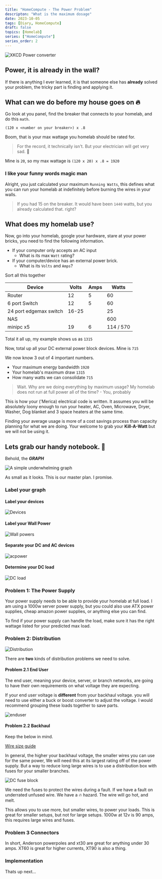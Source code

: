 ```yaml
---
title: "HomeCompute - The Power Problem"
descripton: "What is the maximum dosage"
date: 2023-10-05
tags: [Diary, HomeCompute]
draft: false
topics: [Homelab]
series: ["HomeCompute"]
series_order: 2
---
```

![XKCD Power converter](https://external-content.duckduckgo.com/iu/?u=https%3A%2F%2Fimgs.xkcd.com%2Fcomics%2Funiversal_converter_box_2x.png&f=1&nofb=1&ipt=3981cfac1012b8c442d36956a82c3edbbe0ecfceed63fae9baf4cae5c80fa4b1&ipo=images) 
## Power, it is already in the wall?

If there is anything I ever learned, it is that someone else has **already** solved your problem, the tricky part is finding and applying it.

## What can we do before my house goes on 🔥

Go look at you panel, find the breaker that connects to your homelab, and do this `math`.

```
(120 x <number on your breaker>) x .8
```

Boom, that is your max wattage you homelab should be rated for.

> For the record, it technically isn't. But your electrician will get very sad. 🙁

Mine is `20`, so my max wattage is `(120 x 20) x .8 = 1920`

### I like your funny words magic man

Alright, you just calculated your maximum `Running Watts`, this defines what you can run your homelab at indefinitely before burning the wires in your walls.

> If you had 15 on the breaker. It would have been `1440` watts, but you already calculated that. right?

## What does my homelab use?

Now, go into your homelab, google your hardware, stare at your power bricks, you need to find the following information.

- If your computer only accepts an AC input
  - What is its max `Watt` rating?
- If your computer/device has an external power brick.
  - What is its `Volts` and `Amps`?

Sort all this together

| Device    | Volts    | Amps    | Watts    |
|---------------- | --------------- | --------------- | --------------- |
| Router | 12   | 5    |  60   |
| 6 port Switch    | 12   | 5   | 60   |
| 24 port edgemax switch    |  16-25  |    |  25  |
| NAS   |    |    | 600   |
| minipc x5   | 19   | 6   |   114 / 570 |

Total it all up, my example shows us as `1315`

Now, total up all your DC external power block devices. Mine is `715`

We now know 3 out of 4 important numbers.

- Your maximum energy bandwidth `1920`
- Your homelab's maximum draw `1315`
- How many watts we can consolidate `715`

> Wait. Why are we doing everything by maximum usage? My homelab does not run at full power all of the time? - You, probably

This is how your ('Merica) electrical code is written. It assumes you will be absolutely loony enough to run your heater, AC, Oven, Microwave, Dryer, Washer, Dog blanket and 3 space heaters at the same time.

Finding your average usage is more of a cost savings process than capacity planning for what we are doing. Your welcome to grab your **Kill-A-Watt** but we will not be using it.


## Lets grab our handy notebook. 📓

Behold, the ***GRAPH***

![A simple underwhelming graph](graph.png) 

As small as it looks. This is our master plan. I promise.

### Label your graph
#### Label your devices

![Devices](devices.png) 

#### Label your Wall Power

![Wall powers](wallpower.png) 

#### Separate your DC and AC devices

![acpower](acpower.png) 

#### Determine your DC load

![DC load](dcpower.png) 

### Problem 1: The Power Supply

Your power supply needs to be able to provide your homelab at full load. I am using a 1000w server power supply, but you could also use ATX power supplies, cheap amazon power supplies, or anything else you can find.

To find if your power supply can handle the load, make sure it has the right wattage listed for your predicted max load.

### Problem 2: Distribution

![Distribution](distribution.png) 

There are **two** kinds of distribution problems we need to solve.

#### Problem 2.1 End User

The end user, meaning your device, server, or branch networks, are going to have their own requirements on what voltage they are expecting.

If your end user voltage is **different** from your backhaul voltage. you will need to use either a buck or boost converter to adjust the voltage. I would recommend grouping these loads together to save parts.

![enduser](enduserdistro.png) 

#### Problem 2.2 Backhaul

Keep the below in mind.

[Wire size guide](https://www.youtube.com/watch?v=O2XOCy2zHG0) 

In general, the higher your backhaul voltage, the smaller wires you can use for the same power, We will need this at its largest rating off of the power supply. But a way to reduce long large wires is to use a distribution box with fuses for your smaller branches.

![DC fuse block](dcfuseblock.png) 

We need the fuses to protect the wires during a fault. If we have a fault on underrated unfused wire. We have a 🔥 hazard. The wire will go hot, and melt.

This allows you to use more, but smaller wires, to power your loads. This is great for smaller setups, but not for large setups. 1000w at 12v is 90 amps, this requires large wires and fuses.

### Problem 3 Connectors

In short, Anderson powerpoles and xt30 are great for anything under 30 amps. XT60 is great for higher currents, XT90 is also a thing.

### Implementation

Thats up next...
